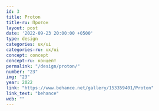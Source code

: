 ```yaml
---
id: 3
title: Proton
title-ru: Протон
layout: post
date: '2022-09-23 20:00:00 +0500'
type: design
categories: ux/ui
categories-ru: ux/ui
concept: concept
concept-ru: концепт
permalink: "/design/proton/"
number: "23"
img: "23"
year: 2022
link: "https://www.behance.net/gallery/153359401/Proton"
link_text: "behance"
web: ""
---
```

